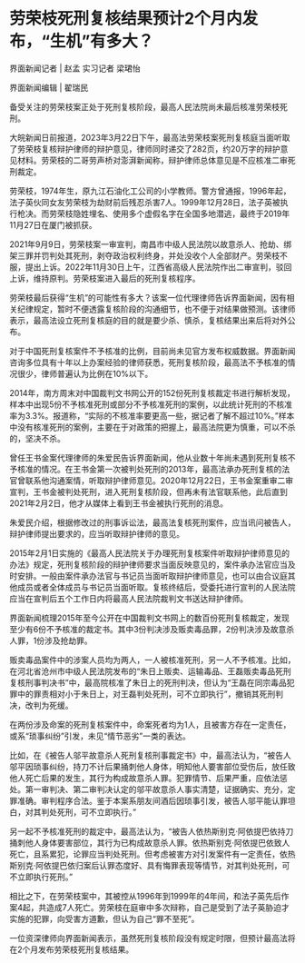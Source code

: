 # 劳荣枝死刑复核结果预计2个月内发布，“生机”有多大？

界面新闻记者 | 赵孟 实习记者 梁珺怡

界面新闻编辑 | 翟瑞民

备受关注的劳荣枝案正处于死刑复核阶段，最高人民法院尚未最后核准劳荣枝死刑。

大皖新闻日前报道，2023年3月22日下午，最高法劳荣枝案死刑复核庭当面听取了劳荣枝复核辩护律师的辩护意见，律师同时递交了282页，约20万字的辩护意见材料。劳荣枝的二哥劳声桥对澎湃新闻称，辩护律师总体意见是不应核准二审死刑裁定。

劳荣枝，1974年生，原九江石油化工公司的小学教师。警方曾通报，1996年起，法子英伙同女友劳荣枝为劫财前后残忍杀害7人。1999年12月28日，法子英被执行枪决。而劳荣枝隐姓埋名、使用多个虚假名字在全国多地潜逃，最终于2019年11月27日在厦门被抓获。

2021年9月9日，劳荣枝案一审宣判，南昌市中级人民法院以故意杀人、抢劫、绑架三罪并罚判处其死刑，剥夺政治权利终身，并处没收个人全部财产。劳荣枝不服，提出上诉。2022年11月30日上午，江西省高级人民法院作出二审宣判，驳回上诉，维持原判。劳荣枝案进入最后的死刑复核程序。

劳荣枝最后获得“生机”的可能性有多大？该案一位代理律师告诉界面新闻，因有相关纪律规定，暂时不便透露复核阶段的沟通细节，也不便于对结果做预测。该律师表示，最高法设立死刑复核庭的目的就是要少杀、慎杀，复核结果出来后将对外公布。

对于中国死刑复核案件不予核准的比例，目前尚未见官方发布权威数据。界面新闻咨询多位具有十年以上办案经验的律师获悉，死刑复核阶段，最高法不予核准的情况很少，律师普遍认为比例在10%以下。

2014年，南方周末对中国裁判文书网公开的152份死刑复核裁定书进行解析发现，样本中出现5份不予核准死刑或部分不予核准死刑的案例，以此统计死刑的不核准率为3.3%。报道称，“实际的不核准率要更高一些，据记者了解不超过10%。”样本中没有核准死刑的案例，主要在于对政策的把握上，最高法院更为慎重，可以不杀的，坚决不杀。

曾任王书金案代理律师的朱爱民告诉界面新闻，他从业数十年尚未遇到死刑复核不予核准的情况。在王书金第一次被判处死刑的2013年，最高法承办死刑复核的法官曾联系他沟通案情，听取辩护律师意见。2020年12月22日，王书金案重审二审宣判，王书金被判处死刑，进入死刑复核阶段，但再未有法官联系他，此后直到2021年2月2日，他才从媒体上看到王书金被执行死刑的消息。

朱爱民介绍，根据修改过的刑事诉讼法，最高法复核死刑案件，应当讯问被告人，辩护律师提出要求的，应当听取辩护律师的意见。

2015年2月1日实施的《最高人民法院关于办理死刑复核案件听取辩护律师意见的办法》规定，死刑复核阶段的辩护律师要求当面反映意见的，案件承办法官应当及时安排。一般由案件承办法官与书记员当面听取辩护律师意见，也可以由合议庭其他成员或者全体成员与书记员当面听取。复核终结后，受委托进行宣判的人民法院应当在宣判后五个工作日内将最高人民法院裁判文书送达辩护律师。

界面新闻梳理2015年至今公开在中国裁判文书网上的数百份死刑复核裁定，发现至少有6份不予核准的裁定书。其中3份判决涉及贩卖毒品罪，2份判决涉及故意杀人罪，1份涉及抢劫罪。

贩卖毒品案件中的涉案人员均为两人，一人被核准死刑，另一人不予核准。比如，在河北省沧州市中级人民法院发布的“朱日上贩卖、运输毒品、王磊贩卖毒品死刑复核刑事判决书”中，最高院核准了朱日上的死刑判决，但认为“王磊在同宗毒品犯罪中的罪责相对小于朱日上，对王磊判处死刑，可不立即执行”，撤销其死刑判决，改判为死缓。

在两份涉及命案的死刑复核案件中，命案死者均为1人，且被害方存在一定责任，或系“琐事纠纷”引发，未见“情节恶劣”一类的表达。

比如，在《被告人邬平故意杀人死刑复核刑事裁定书》中，最高法认为，“被告人邬平因琐事纠纷，持刀不计后果捅刺他人身体，明知他人要害部位受伤后，放任致他人死亡后果的发生，其行为构成故意杀人罪。犯罪情节、后果严重，应依法惩处。第一审判决、第二审判决认定的邬平故意杀人事实清楚，证据确实、充分，定罪准确。审判程序合法。鉴于本案系朋友间酒后因琐事引发，被告人邬平能认罪坦白，对其判处死刑，可不立即执行。”

另一起不予核准死刑的裁定中，最高法认为，“被告人依热斯别克·阿依提巴依持刀捅刺他人身体要害部位，其行为已构成故意杀人罪。依热斯别克·阿依提巴依致人死亡，且系累犯，论罪应当判处死刑。但考虑被害方对引发案件有一定责任，依热斯别克·阿依提巴依归案后认罪态度好、具有悔罪表现等情节，对其判处死刑，可不立即执行死刑。”

相比之下，在劳荣枝案中，其被控从1996年到1999年的4年间，和法子英先后作案4起，共造成7人死亡。劳荣枝在庭审中多次辩称，自己是受到了法子英胁迫才实施的犯罪，向受害方道歉，但认为自己“罪不至死”。

一位资深律师向界面新闻表示，虽然死刑复核阶段没有规定时限，但预计最高法将在2个月发布劳荣枝死刑复核结果。

